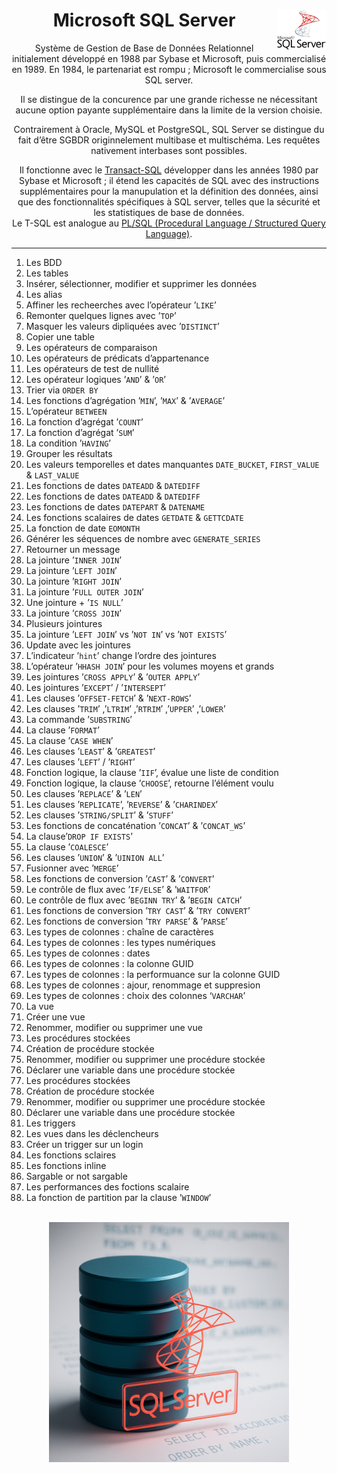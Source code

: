 <div align="center"><h1><b> Microsoft SQL Server</b><a href="https://github.com/MiKL5/Business_Intelligence/"><img src="assets/Microsoft_SQL_Server.svg" alt="Microsoft SQL Server" align="right" height="64px"></a></h1>

Système de Gestion de Base de Données Relationnel initialement développé en 1988 par Sybase et Microsoft, puis commercialisé en 1989. En 1984, le partenariat est rompu ; Microsoft le commercialise sous SQL server.

Il se distingue de la concurence par une grande richesse ne nécessitant aucune option payante supplémentaire dans la limite de la version choisie.

Contrairement à Oracle, MySQL et PostgreSQL, SQL Server se distingue du fait d’être SGBDR originnelement multibase et multischéma. Les requêtes nativement interbases sont possibles.

Il fonctionne avec le [Transact-SQL](docs/tsql) développer dans les années 1980 par Sybase et Microsoft ; il étend les capacités de SQL avec des instructions supplémentaires pour la manupulation et la définition des données, ainsi que des fonctionnalités spécifiques à SQL server, telles que la sécurité et les statistiques de base de données.  
Le T-SQL est analogue au [PL/SQL (Procedural Language / Structured Query Language)](docs/plsql).</div>
<!-- [SQL](https://github.com/MiKL5/DS/tree/master/SQL) -->
___
<!-- 0. [Version](docs/version)
--- -->
1. Les BDD
1. Les tables
1. Insérer, sélectionner, modifier et supprimer les données
1. Les alias
1. Affiner les recheerches avec l’opérateur ’`LIKE`’
1. Remonter quelques lignes avec ’`TOP`’
1. Masquer les valeurs dipliquées avec ’`DISTINCT`’
1. Copier une table
1. Les opérateurs de comparaison
1. Les opérateurs de prédicats d’appartenance
1. Les opérateurs de test de nullité
1. Les opérateur logiques ’`AND`’ & ’`OR`’
1. Trier via `ORDER BY`
1. Les fonctions d’agrégation ’`MIN`’, ’`MAX`’ & ’`AVERAGE`’
1. L’opérateur `BETWEEN`
1. La fonction d’agrégat ’`COUNT`’
1. La fonction d’agrégat ’`SUM`’
1. La condition ’`HAVING`’
1. Grouper les résultats
1. Les valeurs temporelles et dates manquantes `DATE_BUCKET`, `FIRST_VALUE` & `LAST_VALUE`
1. Les fonctions de dates `DATEADD` & `DATEDIFF`
1. Les fonctions de dates `DATEADD` & `DATEDIFF`
1. Les fonctions de dates `DATEPART` & `DATENAME`
1. Les fonctions scalaires de dates `GETDATE` &  `GETTCDATE`
1. La fonction de date `EOMONTH`
1. Générer les séquences de nombre avec `GENERATE_SERIES`
1. Retourner un message
1. La jointure ’`INNER JOIN`’
1. La jointure ’`LEFT JOIN`’
1. La jointure ’`RIGHT JOIN`’
1. La jointure ’`FULL OUTER JOIN`’
1. Une jointure + ’`IS NULL`’
1. La jointure ’`CROSS JOIN`’
1. Plusieurs jointures
1. La jointure ’`LEFT JOIN`’ vs ’`NOT IN`’ vs ’`NOT EXISTS`’
1. Update avec les jointures
1. L’indicateur ’`hint`’ change l’ordre des jointures
1. L’opérateur ’`HHASH JOIN`’ pour les volumes moyens et grands
1. Les jointures ’`CROSS APPLY`’ & ’`OUTER APPLY`’
1. Les jointures ’`EXCEPT`’ / ’`INTERSEPT`’
1. Les clauses ’`OFFSET-FETCH`’ & ’`NEXT-ROWS`’
1. Les clauses ’`TRIM`’ ,’`LTRIM`’ ,’`RTRIM`’ ,’`UPPER`’ ,’`LOWER`’
1. La commande ’`SUBSTRING`’
1. La clause ’`FORMAT`’
1. La clause ’`CASE WHEN`’
1. Les clauses ’`LEAST`’ & ’`GREATEST`’
1. Les clauses ’`LEFT`’ / ’`RIGHT`’
1. Fonction logique, la clause ’`IIF`’, évalue une liste de condition
1. Fonction logique, la clause ’`CHOOSE`’, retourne l’élément voulu
1. Les clauses ’`REPLACE`’ & ’`LEN`’
1. Les clauses ’`REPLICATE`’, ’`REVERSE`’ & ’`CHARINDEX`’
1. Les clauses ’`STRING/SPLIT`’ & ’`STUFF`’
1. Les fonctions de concaténation ’`CONCAT`’ & ’`CONCAT_WS`’
1. La clause’`DROP IF EXISTS`’
1. La clause ’`COALESCE`’
1. Les clauses ’`UNION`’ & ’`UINION ALL`’
1. Fusionner avec ’`MERGE`’
1. Les fonctions de conversion ’`CAST`’ & ’`CONVERT`’
1. Le contrôle de flux avec ’`IF/ELSE`’ & ’`WAITFOR`’
1. Le contrôle de flux avec ’`BEGINN TRY`’ & ’`BEGIN CATCH`’
1. Les fonctions de conversion ’`TRY CAST`’ & ’`TRY CONVERT`’
1. Les fonctions de conversion ’`TRY PARSE`’ & ’`PARSE`’
1. Les types de colonnes : chaîne de caractères
1. Les types de colonnes : les types numériques
1. Les types de colonnes : dates
1. Les types de colonnes : la colonne GUID
1. Les types de colonnes : la performuance sur la colonne GUID
1. Les types de colonnes : ajour, renommage et suppresion
1. Les types de colonnes : choix des colonnes ‘`VARCHAR`’
1. La vue
1. Créer une vue
1. Renommer, modifier ou supprimer une vue
1. Les procédures stockées
1. Création de procédure stockée
1. Renommer, modifier ou supprimer une procédure stockée
1. Déclarer une variable dans une procédure stockée
1. Les procédures stockées
1. Création de procédure stockée
1. Renommer, modifier ou supprimer une procédure stockée
1. Déclarer une variable dans une procédure stockée
1. Les triggers
1. Les vues dans les déclencheurs
1. Créer un trigger sur un login
1. Les fonctions sclaires
1. Les fonctions inline<!-- (aussi dite de type table)-->
1. Sargable or not sargable
1. Les performances des foctions scalaire
1. La fonction de partition par la clause ’`WINDOW`’
<!-- ___
[SQL](https://github.com/MiKL5/DS/tree/master/SQL)  
[SQL vs T-SQL vs PL/SQL](docs/compare) -->
<div align="center"><br><a href="docs"><img src="assets/sstsql.png"></a>